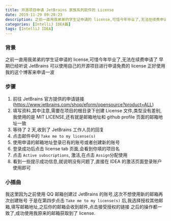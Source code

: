 ```yaml
---
title: 开源项目申请 JetBrains 家族系列软件的 License
date: 2019-11-29 09:28:23
description: 之前一直用我弟弟的学生证申请的 license,可惜今年毕业了,无法在续费申请了
categories: [IntelliJ IDEA篇]
tags: [IntelliJ IDEA]
---
```


<!-- more -->
### 背景
之前一直用我弟弟的学生证申请的 license,可惜今年毕业了,无法在续费申请了
早期已经听说 JetBrains 可以使用自己的开源项目进行申请免费的 license
正好使用我的这个博客来申请一波

### 步骤
1. 前往 JetBrains 官方提供的申请链接 (https://www.jetbrains.com/shop/eform/opensource?product=ALL)
2. 填写资料,其中注意,需要在项目的根目录下创建 License 文件,类型没有差别,我使用的是 MIT LICENSE,还有就是邮箱地址和 github profile 页面的邮箱地址一致
3. 等待了 2 天,收到了 JetBrains 工作人员的回复
4. 点击邮件中的 `Take me to my license(s)`
5. 使用申请的邮箱地址登录已有的账号或者创建新的账号
6. 登录成功后点击 license tab 页面,会看到你填的项目名
7. 点击 `Active subscriptions`, 激活,在点击 `Assign`分配使用
8. 看到一些提示成功信息,就说明没有问题了,直接在 IDEA 的激活页面登录账户使用即可

### 小插曲
我这里因为之前使用 QQ 邮箱创建过 JetBrains 的账号,这次不想使用新的邮箱再次创建账号
于是在第四步点击 `Take me to my license(s)` 后,我选择授权其他邮箱,填写邮箱地址,之后你的邮箱会收到邮件,点击接受授权的链接
之后的操作都一致了,成功使用我原来的邮箱获取到了 license.
